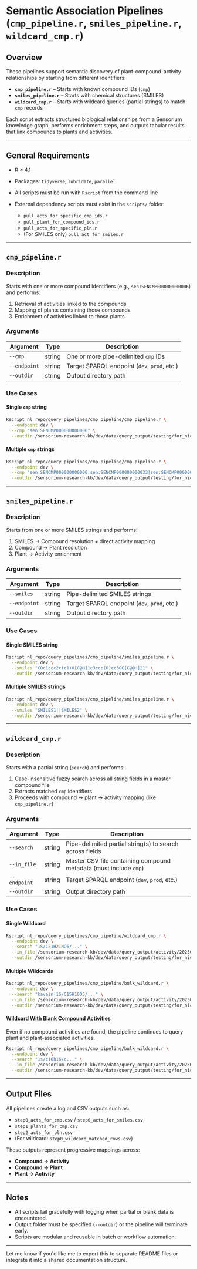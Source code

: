 # Semantic Association Pipelines (`cmp_pipeline.r`, `smiles_pipeline.r`, `wildcard_cmp.r`)

## Overview

These pipelines support semantic discovery of plant-compound-activity relationships by starting from different identifiers:

* **`cmp_pipeline.r`** – Starts with known compound IDs (`cmp`)
* **`smiles_pipeline.r`** – Starts with chemical structures (SMILES)
* **`wildcard_cmp.r`** – Starts with wildcard queries (partial strings) to match `cmp` records

Each script extracts structured biological relationships from a Sensorium knowledge graph, performs enrichment steps, and outputs tabular results that link compounds to plants and activities.

---

## General Requirements

* R ≥ 4.1
* Packages: `tidyverse`, `lubridate`, `parallel`
* All scripts must be run with `Rscript` from the command line
* External dependency scripts must exist in the `scripts/` folder:

  * `pull_acts_for_specific_cmp_ids.r`
  * `pull_plant_for_compound_ids.r`
  * `pull_acts_for_specific_pln.r`
  * (For SMILES only) `pull_act_for_smiles.r`

---

## `cmp_pipeline.r`

### Description

Starts with one or more compound identifiers (e.g., `sen:SENCMP000000000006`) and performs:

1. Retrieval of activities linked to the compounds
2. Mapping of plants containing those compounds
3. Enrichment of activities linked to those plants

### Arguments

| Argument     | Type   | Description                                  |
| ------------ | ------ | -------------------------------------------- |
| `--cmp`      | string | One or more pipe-delimited `cmp` IDs         |
| `--endpoint` | string | Target SPARQL endpoint (`dev`, `prod`, etc.) |
| `--outdir`   | string | Output directory path                        |

### Use Cases

#### Single `cmp` string

```bash
Rscript nl_repo/query_pipelines/cmp_pipeline/cmp_pipeline.r \
  --endpoint dev \
  --cmp "sen:SENCMP000000000006" \
  --outdir /sensorium-research-kb/dev/data/query_output/testing/for_nick/20250604_cmp_pipeline_single_cmp_test
```

#### Multiple `cmp` strings

```bash
Rscript nl_repo/query_pipelines/cmp_pipeline/cmp_pipeline.r \
  --endpoint dev \
  --cmp "sen:SENCMP000000000006|sen:SENCMP000000000033|sen:SENCMP000000000046" \
  --outdir /sensorium-research-kb/dev/data/query_output/testing/for_nick/20250604_cmp_pipeline_multi_cmp_test
```

---

## `smiles_pipeline.r`

### Description

Starts from one or more SMILES strings and performs:

1. SMILES → Compound resolution + direct activity mapping
2. Compound → Plant resolution
3. Plant → Activity enrichment

### Arguments

| Argument     | Type   | Description                                  |
| ------------ | ------ | -------------------------------------------- |
| `--smiles`   | string | Pipe-delimited SMILES strings                |
| `--endpoint` | string | Target SPARQL endpoint (`dev`, `prod`, etc.) |
| `--outdir`   | string | Output directory path                        |

### Use Cases

#### Single SMILES string

```bash
Rscript nl_repo/query_pipelines/cmp_pipeline/smiles_pipeline.r \
  --endpoint dev \
  --smiles "COc1ccc2c(c1)O[C@H]1c3ccc(O)cc3OC[C@@H]21" \
  --outdir /sensorium-research-kb/dev/data/query_output/testing/for_nick/20250604_smile_pipeline_test
```

#### Multiple SMILES strings

```bash
Rscript nl_repo/query_pipelines/cmp_pipeline/smiles_pipeline.r \
  --endpoint dev \
  --smiles "SMILES1||SMILES2" \
  --outdir /sensorium-research-kb/dev/data/query_output/testing/for_nick/20250604_smile_pipeline_test
```

---

## `wildcard_cmp.r`

### Description

Starts with a partial string (`search`) and performs:

1. Case-insensitive fuzzy search across all string fields in a master compound file
2. Extracts matched `cmp` identifiers
3. Proceeds with compound → plant → activity mapping (like `cmp_pipeline.r`)

### Arguments

| Argument     | Type   | Description                                                       |
| ------------ | ------ | ----------------------------------------------------------------- |
| `--search`   | string | Pipe-delimited partial string(s) to search across fields          |
| `--in_file`  | string | Master CSV file containing compound metadata (must include `cmp`) |
| `--endpoint` | string | Target SPARQL endpoint (`dev`, `prod`, etc.)                      |
| `--outdir`   | string | Output directory path                                             |

### Use Cases

#### Single Wildcard

```bash
Rscript nl_repo/query_pipelines/cmp_pipeline/wildcard_cmp.r \
  --endpoint dev \
  --search "1S/C21H21NO6/..." \
  --in_file /sensorium-research-kb/dev/data/query_output/activity/20250603_master_cmp_w_np.csv \
  --outdir /sensorium-research-kb/dev/data/query_output/testing/for_nick/20250604_wildcard_single_test
```

#### Multiple Wildcards

```bash
Rscript nl_repo/query_pipelines/cmp_pipeline/bulk_wildcard.r \
  --endpoint dev \
  --search "kavain|1S/C15H10O5/..." \
  --in_file /sensorium-research-kb/dev/data/query_output/activity/20250603_master_cmp_w_np.csv \
  --outdir /sensorium-research-kb/dev/data/query_output/testing/for_nick/20250604_wildcard_multi_test
```

#### Wildcard With Blank Compound Activities

Even if no compound activities are found, the pipeline continues to query plant and plant-associated activities.

```bash
Rscript nl_repo/query_pipelines/cmp_pipeline/bulk_wildcard.r \
  --endpoint dev \
  --search "1s/c10h16/c..." \
  --in_file /sensorium-research-kb/dev/data/query_output/activity/20250603_master_cmp_w_np.csv \
  --outdir /sensorium-research-kb/dev/data/query_output/testing/for_nick/20250604_wildcard_single_test_only_cmpact_blanks
```

---

## Output Files

All pipelines create a log and CSV outputs such as:

* `step0_acts_for_cmp.csv` / `step0_acts_for_smiles.csv`
* `step1_plants_for_cmp.csv`
* `step2_acts_for_pln.csv`
* (For wildcard: `step0_wildcard_matched_rows.csv`)

These outputs represent progressive mappings across:

* **Compound → Activity**
* **Compound → Plant**
* **Plant → Activity**

---

## Notes

* All scripts fail gracefully with logging when partial or blank data is encountered.
* Output folder must be specified (`--outdir`) or the pipeline will terminate early.
* Scripts are modular and reusable in batch or workflow automation.

---

Let me know if you'd like me to export this to separate README files or integrate it into a shared documentation structure.
